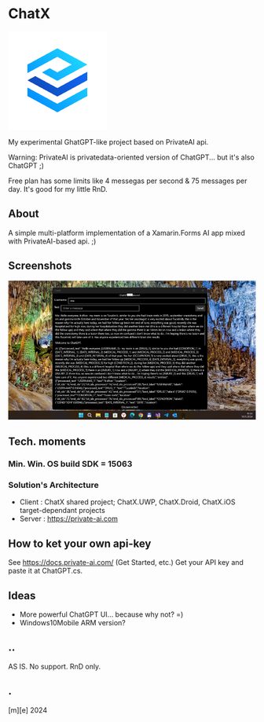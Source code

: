 # ChatX
![ChatGPT](Images/logo.png)

My experimental GhatGPT-like project based on PrivateAI api.

Warning: PrivateAI is privatedata-oriented version of ChatGPT... but it's also ChatGPT ;)

Free plan has some limits like 4 messegas per second & 75 messages per day. It's good for my little RnD.

## About 
A simple multi-platform implementation of a Xamarin.Forms AI app mixed with PrivateAI-based api. ;)

## Screenshots
![Shot 1](Images/shot1.png)


## Tech. moments
### Min. Win. OS build SDK = 15063
### Solution's Architecture
- Client : ChatX shared project; ChatX.UWP, ChatX.Droid, ChatX.iOS target-dependant projects
- Server : https://private-ai.com

## How to ket your own api-key
See https://docs.private-ai.com/ (Get Started, etc.)
Get your API key and paste it at ChatGPT.cs.


## Ideas
- More powerful ChatGPT UI... because why not? =)
- Windows10Mobile ARM version? 

## ..
AS IS. No support. RnD only.

## .
[m][e] 2024

